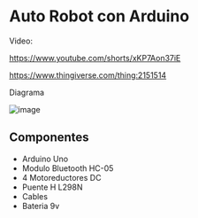 # Auto Robot con Arduino

Video:

https://www.youtube.com/shorts/xKP7Aon37iE

https://www.thingiverse.com/thing:2151514

Diagrama

![image](https://user-images.githubusercontent.com/85527788/202744881-4d011201-2ed8-4c31-b86e-d0d7477933a0.png)

## Componentes

- Arduino Uno
- Modulo Bluetooth HC-05
- 4 Motoreductores DC
- Puente H L298N
- Cables
- Bateria 9v

